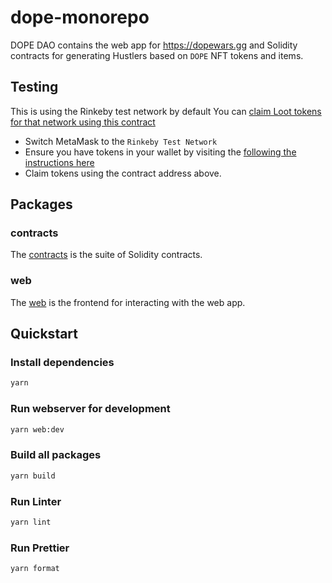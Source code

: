 # dope-monorepo

DOPE DAO contains the web app for https://dopewars.gg and Solidity contracts for generating Hustlers based on `DOPE` NFT tokens and items.

## Testing

This is using the Rinkeby test network by default
You can [claim Loot tokens for that network using this contract](https://rinkeby.etherscan.io/address/0xEf879818335a10Db667810a9B668A8F537389194#code)

* Switch MetaMask to the `Rinkeby Test Network`
* Ensure you have tokens in your wallet by visiting the [following the instructions here](https://teller.gitbook.io/teller-1/testing-guide/getting-testnet-tokens-rinkeby)
* Claim tokens using the contract address above.

## Packages

### contracts

The [contracts](packages/contracts) is the suite of Solidity contracts.

### web

The [web](packages/webapp) is the frontend for interacting with the web app.

## Quickstart

### Install dependencies

```sh
yarn
```

### Run webserver for development

```sh
yarn web:dev
```

### Build all packages

```sh
yarn build
```

### Run Linter

```sh
yarn lint
```

### Run Prettier

```sh
yarn format
```
